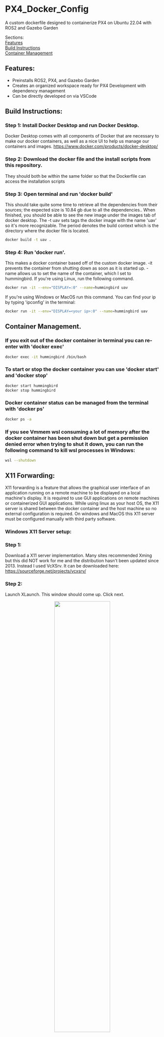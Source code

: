 # PX4_Docker_Config
A custom dockerfile designed to containerize PX4 on Ubuntu 22.04 with ROS2 and Gazebo Garden


Sections: <br />
[Features](##Features)<br />
[Build Instructions](##Build_Instructions)<br />
[Container Management](##Container&#32Management)<br />
## Features:
* Preinstalls ROS2, PX4, and Gazebo Garden
* Creates an organized workspace ready for PX4 Development with dependency management
* Can be directly developed on via VSCode


## Build Instructions:
### Step 1: Install Docker Desktop and run Docker Desktop. 
Docker Desktop comes with all components of Docker that are necessary to make our docker containers, as well as a nice UI to help us manage our containers and images. 
https://www.docker.com/products/docker-desktop/
### Step 2: Download the docker file and the install scripts from this repository. 
They should both be within the same folder so that the Dockerfile can access the installation scripts
### Step 3: Open terminal and run 'docker build'
This should take quite some time to retrieve all the dependencies from their sources; the expected size is 10.84 gb due to all the dependencies.. When finished, you should be able to see the new image under the images tab of docker desktop. The -t uav sets tags the docker image with the name 'uav' so it's more recognizable. The period denotes the build context which is the directory where the docker file is located.
``` bash
docker build -t uav .
```
### Step 4: Run 'docker run'.
This makes a docker container based off of the custom docker image. -it prevents the container from shutting down as soon as it is started up. -name allows us to set the name of the container, which I set to hummingbird. If you're using Linux, run the following command.
``` bash
docker run -it --env="DISPLAY=:0" --name=hummingbird uav
```
If you're using Windows or MacOS run this command. You can find your ip by typing 'ipconfig' in the terminal:
``` bash
docker run -it --env="DISPLAY=<your ip>:0" --name=hummingbird uav
```

## Container Management. 
### If you exit out of the docker container in terminal you can re-enter with 'docker exec'
``` bash
docker exec -it hummingbird /bin/bash
```
### To start or stop the docker container you can use 'docker start' and 'docker stop'
``` bash
docker start hummingbird
docker stop hummingbird
```
### Docker container status can be managed from the terminal with 'docker ps'
``` bash
docker ps -a
```
### If you see Vmmem wsl consuming a lot of memory after the docker container has been shut down but get a permission denied error when trying to shut it down, you can run the following command to kill wsl processes in Windows:
``` bash
wsl --shutdown
```

## X11 Forwarding:
X11 forwarding is a feature that allows the graphical user interface of an application running on a remote machine to be displayed on a local machine's display. It is required to use GUI applications on remote machines or containerized GUI applications. While using linux as your host OS, the X11 server is shared between the docker container and the host machine so no external configuration is required. On windows and MacOS this X11 server must be configured manually with third party software. 

### Windows X11 Server setup:
### Step 1:
Download a X11 server implementation. Many sites recommended Xming but this did NOT work for me and the distribution hasn't been updated since 2013. Instead I used VcXSrv. It can be downloaded here: https://sourceforge.net/projects/vcxsrv/
### Step 2: 
Launch XLaunch. This window should come up. Click next.
<p align="center">
<img width="60%" height="auto" src="https://github.com/saiccoumar/PX4_Docker_Config/assets/55699636/8957d2fe-c769-44f0-901e-d9cc29eb110d">
</p>

### Step 3: 
Continue with Start no client and click next. 
<p align="center">
<img width="60%" height="auto" src="https://github.com/saiccoumar/PX4_Docker_Config/assets/55699636/8957d2fe-c769-44f0-901e-d9cc29eb110d">
</p>

### Step 4: 
In Extra settings click Disable access control as well as clipboard and Native opengl. 
<p align="center">
<img width="60%" height="auto" src="https://github.com/saiccoumar/PX4_Docker_Config/assets/55699636/47d82115-4d4f-4c04-b761-2466e229ccd5">
</p>

### Step 5:
Click Save Configuration and save it to your desktop. This way you won't need to redo the launch process and can start a server with the config shortcut. 
<p align="center">
<img width="60%" height="auto" src="https://github.com/saiccoumar/PX4_Docker_Config/assets/55699636/c0ced88b-b942-4b99-ae66-06234227f37b">
</p>

### Closing the Xserver: 
While there might be another built in way to do this, I keep task manager open and close the VcXsrv server through task manager. Watching task manager can help keep track of the high RAM usage that comes with Xservers. The Xserver will also shut down when the computer running it shuts down and does not automatically start up. 
<p align="center">
<img width="60%" height="auto" src="[https://github.com/saiccoumar/PX4_Docker_Config/assets/55699636/c0ced88b-b942-4b99-ae66-06234227f37b](https://github.com/saiccoumar/PX4_Docker_Config/assets/55699636/3b5074ad-54ff-4862-b11b-84dfa6c8e01d))">
</p>

### MacOS X11 Server setup:
In progress. The recommended Xserver software is Xquartz.

## Connecting Visual Studio Code to the Docker container:
If you have visual studio code on the host machine, you can directly develop on the docker container. I found it to be objectively the best experience for development on the container and it doesn't consume container resources heavily as using an IDE on the container.

### Step 1: Download VSC
Follow these instructions to download Visual Studio Code: https://code.visualstudio.com/download 
### Step 2: Download Dev Containers extension
![Screenshot 2023-06-27 193614](https://github.com/saiccoumar/PX4_Docker_Config/assets/55699636/d101f5c0-2c9d-4abf-9b12-0c022f8fbe97)

### Step 3: Press Ctrl+Shift+P or Cmd+Shift+P to open your command pallete in VSC 
![Screenshot 2023-06-27 193814](https://github.com/saiccoumar/PX4_Docker_Config/assets/55699636/6f5c0600-12ee-46f2-a8a7-7a1108b73f10)

### Step 4: Search for "Attach to Running Container..." 
![Screenshot 2023-06-27 193932](https://github.com/saiccoumar/PX4_Docker_Config/assets/55699636/f6939b4c-3d39-44ad-bbc4-020662f4ccef)

### Step 5: VSC will display a list of running Docker containers. Choose the container you're developing on 

![Screenshot 2023-06-27 194108](https://github.com/saiccoumar/PX4_Docker_Config/assets/55699636/7762016b-1a15-48cc-8fbc-9a06d9b947a2)

### Ex: 
Once you select your container VSC should open a window so you can develop on this container like it's your machine. The output should look like the example below, and you can open a terminal to test it by right clicking on the file explorer. You can see I used the cat command on my file test.txt and it outputted the result to the terminal. You can also see the profile in the terminal is that of the docker container user (it won't be root in our project workspace). This makes it easier to run multiple processes as well for our project!  

![GetImage](https://github.com/saiccoumar/PX4_Docker_Config/assets/55699636/d0f1116d-d131-4911-85a0-cbdd963bc35d)


#### Original Work: https://github.com/zp-yang/visnet-docker. 
#### I modified it and updated the scripts generalize the use and to match the PX4 ROS2 user guide found here: https://docs.px4.io/main/en/ros/ros2_comm.html
